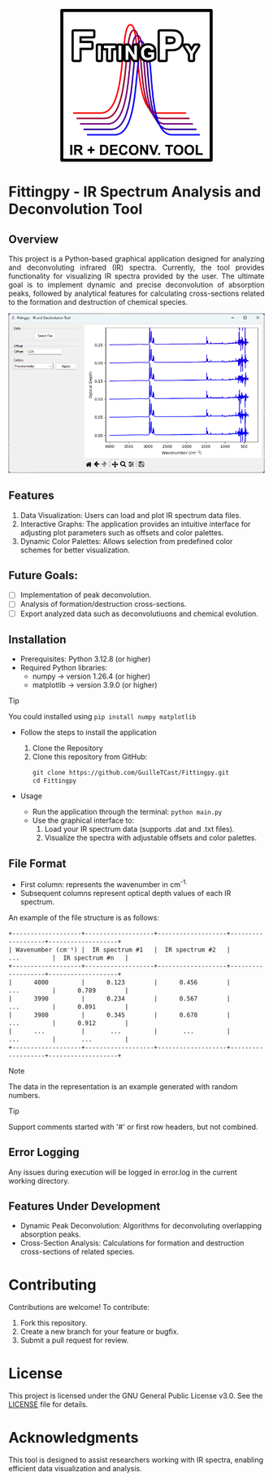 <p align="center">
    <img width="300" height="300" src="icon_material/FitPy_icon_512.png">
</p>


# Fittingpy - IR Spectrum Analysis and Deconvolution Tool

## Overview

<p align="justify">
This project is a Python-based graphical application designed for analyzing and deconvoluting infrared (IR) spectra. Currently, the tool provides functionality for visualizing IR spectra provided by the user. The ultimate goal is to implement dynamic and precise deconvolution of absorption peaks, followed by analytical features for calculating cross-sections related to the formation and destruction of chemical species.
</p>

<p align="justify">
<img width="auto" height=\textwidth src="icon_material/screenshot_application.png">
</p>


## Features
1. Data Visualization: Users can load and plot IR spectrum data files.
2. Interactive Graphs: The application provides an intuitive interface for adjusting plot parameters such as offsets and color palettes.
3. Dynamic Color Palettes: Allows selection from predefined color schemes for better visualization.

## Future Goals:
- [ ] Implementation of peak deconvolution.
- [ ] Analysis of formation/destruction cross-sections.
- [ ] Export analyzed data such as deconvolutiuons and chemical evolution.

## Installation

- Prerequisites: Python 3.12.8 (or higher)
- Required Python libraries:
    - numpy       -> version 1.26.4 (or higher)
    - matplotlib  -> version 3.9.0 (or higher)

> [!TIP]
> You could installed using `pip install numpy matplotlib`

- Follow the steps to install the application
    1. Clone the Repository
    2. Clone this repository from GitHub:
        ```
        git clone https://github.com/GuilleTCast/Fittingpy.git
        cd Fittingpy
        ```

- Usage
    - Run the application through the terminal: `python main.py`
    - Use the graphical interface to:
        1. Load your IR spectrum data (supports .dat and .txt files).
        2. Visualize the spectra with adjustable offsets and color palettes.

## File Format
- First column: represents the wavenumber in cm<sup>-1</sub>.
- Subsequent columns represent optical depth values of each IR spectrum.

An example of the file structure is as follows:

```
+-------------------+-------------------+-------------------+-------------------+-------------------+
| Wavenumber (cm⁻¹) |  IR spectrum #1   |  IR spectrum #2   |       ...         |  IR spectrum #n   |
+-------------------+-------------------+-------------------+-------------------+-------------------+
|      4000         |      0.123        |      0.456        |       ...         |      0.789        |
|      3990         |      0.234        |      0.567        |       ...         |      0.891        |
|      3980         |      0.345        |      0.678        |       ...         |      0.912        |
|      ...          |       ...         |       ...         |       ...         |       ...         |
+-------------------+-------------------+-------------------+-------------------+-------------------+
```

> [!NOTE]
> The data in the representation is an example generated with random numbers.

> [!TIP]
> Support comments started with '#' or first row headers, but not combined.

## Error Logging

Any issues during execution will be logged in error.log in the current working directory.

## Features Under Development

- Dynamic Peak Deconvolution: Algorithms for deconvoluting overlapping absorption peaks.
- Cross-Section Analysis: Calculations for formation and destruction cross-sections of related species.

# Contributing

Contributions are welcome! To contribute:
1. Fork this repository.
2. Create a new branch for your feature or bugfix.
3. Submit a pull request for review.

# License

This project is licensed under the GNU General Public License v3.0. See the [LICENSE](https://github.com/GuilleTCast/Fittingpy/blob/main/LICENSE) file for details.

# Acknowledgments

This tool is designed to assist researchers working with IR spectra, enabling efficient data visualization and analysis.

